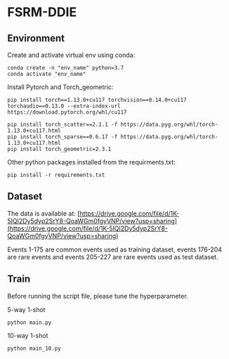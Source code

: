 # FSRM-DDIE

## Environment

Create and activate virtual env using conda:

```
conda create -n "env_name" python=3.7
conda activate "env_name"
```

Install Pytorch and Torch_geometric:

```
pip install torch==1.13.0+cu117 torchvision==0.14.0+cu117 torchaudio==0.13.0 --extra-index-url https://download.pytorch.org/whl/cu117

pip install torch_scatter==2.1.1 -f https://data.pyg.org/whl/torch-1.13.0+cu117.html
pip install torch_sparse==0.6.17 -f https://data.pyg.org/whl/torch-1.13.0+cu117.html
pip install torch_geometric=2.3.1
```

Other python packages installed from the requirments.txt:

```
pip install -r requirements.txt
```

## Dataset

The data is available at: [https://drive.google.com/file/d/1K-5lQI2Dy5dyp2SrY8-QoaWGm0fgyVNP/view?usp=sharing](https://drive.google.com/file/d/1K-5lQI2Dy5dyp2SrY8-QoaWGm0fgyVNP/view?usp=sharing)

Events 1-175 are common events used as training dataset, events 176-204 are rare events and events 205-227 are rare events used as test dataset.

## Train

Before running the script file, please tune the hyperparameter.

5-way 1-shot

```
python main.py
```

10-way 1-shot

```
python main_10.py
```
